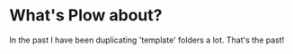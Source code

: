 # What's Plow about?

In the past I have been duplicating 'template' folders a lot. That's the past!